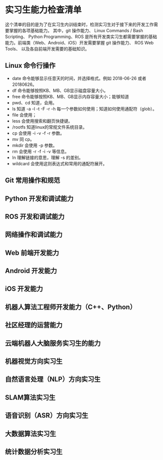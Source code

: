 实习生能力检查清单
=======================================

这个清单的目的是为了在实习生内训结束时，检测实习生对于接下来的开发工作需要掌握的各项基础能力。
其中，git 操作能力、 Linux Commands / Bash Scripting、 Python Programming、ROS
是所有开发类实习生都需要掌握的基础能力。前端类（Web、Android、iOS）开发需要掌握 git 操作能力、
ROS Web Tools、 以及各自前端开发需要的基础知识。

Linux 命令行操作
-----------------------------------------

- date 命令能够显示任意天的时间，并选择格式。例如 2018-06-26 或者 20180626。
- df 命令能够按照KB、MB、GB显示磁盘容量大小。
- free 命令能够按照KB、MB、GB显示内存容量大小；能够知道
- pwd、cd 知道，会用。
- ls 知道 -a -l -t -F -r -h 每一个参数如何使用；知道如何使用通配符（glob）。
- file 会使用；
- less 会使用搜索和翻页快捷键。
- /rootfs 知道linux的常规文件系统目录。
- cp 会使用 -i -v -f -r 参数。
- mv 同 cp。
- mkdir 会使用 -p 参数。
- rm 会使用 -r -f -i -v 等信息。
- ln 理解链接的意思，理解 -s 的差别。
- wildcard 会使用这则表达式和常用的通配符展开。


Git 常用操作和规范
-----------------------------------------

Python 开发和调试能力
-----------------------------------------

ROS 开发和调试能力
-----------------------------------------

网络操作和调试能力
-----------------------------------------

Web 前端开发能力
-----------------------------------------

Android 开发能力
-----------------------------------------

iOS 开发能力
-----------------------------------------

机器人算法工程师开发能力（C++、Python）
-----------------------------------------

社区经理的运营能力
-----------------------------------------

云端机器人大脑服务实习生的能力
-----------------------------------------

机器视觉方向实习生
-----------------------------------------

自然语言处理（NLP）方向实习生
-----------------------------------------

SLAM算法实习生
-----------------------------------------

语音识别（ASR）方向实习生
-----------------------------------------

大数据算法实习生
-----------------------------------------

统计数据分析实习生
-----------------------------------------
